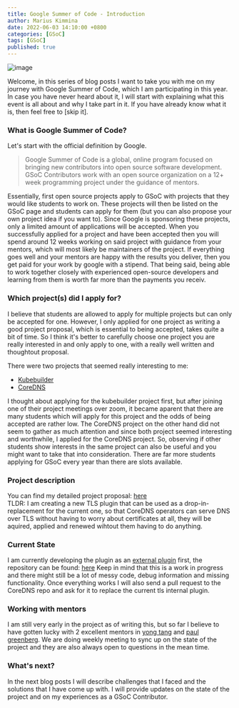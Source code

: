 ```yaml
---
title: Google Summer of Code - Introduction
author: Marius Kimmina
date: 2022-06-03 14:10:00 +0800
categories: [GSoC]
tags: [GSoC]
published: true
---
```


![image](/images/gsoc/logo.png "gsoc-logo")

Welcome, in this series of blog posts I want to take you with me on my journey with Google Summer of Code, which I am participating in this year.
In case you have never heard about it, I will start with explaining what this event is all about and why I take part in it. If you have already know what it is, then feel free to [skip it].

### What is Google Summer of Code?
Let's start with the official definition by Google.
> Google Summer of Code is a global, online program focused on bringing new contributors into open source software development. GSoC Contributors work with an open source organization on a 12+ week programming project under the guidance of mentors.

Essentially, first open source projects apply to GSoC with projects that they would like students to work on. These projects will then be listed on the GSoC page and students can apply for them (but you can also propose your own project idea if you want to). Since Google is sponsoring these projects, only a limited amount of applications will be accepted. When you successfully applied for a project and have been accepted then you will spend around 12 weeks working on said project with guidance from your mentors, which will most likely be maintainers of the project.
If everything goes well and your mentors are happy with the results you deliver, then you get paid for your work by google with a stipend. That being said, being able to work together closely with experienced open-source developers and learning from them is worth far more than the payments you receiv.


### Which project(s) did I apply for?
I believe that students are allowed to apply for multiple projects but can only be accepted for one. However, I only applied for one project as writing a good project proposal, which is essential to being accepted, takes quite a bit of time. So I think it's better to carefully choose one project you are really interested in and only apply to one, with a really well written and thoughtout proposal.

There were two projects that seemed really interesting to me:

* [Kubebuilder][Kubebuilder]
* [CoreDNS][CoreDNS]

I thought about applying for the kubebuilder project first, but after joining one of their project meetings over zoom, it became aparent that there are many students which will apply for this project and the odds of being accepted are rather low.
The CoreDNS project on the other hand did not seem to gather as much attention and since both project seemed interesting and worthwhile, I applied for the CoreDNS project.
So, observing if other students show interests in the same project can also be useful and you might want to take that into consideration. There are far more students applying for GSoC every year than there are slots available.

### Project description
You can find my detailed project proposal: [here][proposal] \
TLDR: I am creating a new TLS plugin that can be used as a drop-in-replacement for the current one, so that CoreDNS operators can serve DNS over TLS without having to worry about certificates at all, they will be aquired, applied and renewed wihtout them having to do anything.

### Current State
I am currently developing the plugin as an [external plugin][explugins] first, the repository can be found: [here][tlsplus]
Keep in mind that this is a work in progress and there might still be a lot of messy code, debug information and missing functionality.
Once everything works I will also send a pull request to the CoreDNS repo and ask for it to replace the current tls internal plugin.

### Working with mentors
I am still very early in the project as of writing this, but so far I believe to have gotten lucky with 2 excellent mentors in [yong tang][yongtang] and [paul greenberg][greenpau].
We are doing weekly meeting to sync up on the state of the project and they are also always open to questions in the mean time.

### What's next?
In the next blog posts I will describe challenges that I faced and the solutions that I have come up with. I will provide updates on the state of the project and on my experiences as a GSoC Contributor.



[yongtang]: https://www.linkedin.com/in/yong-tang/
[greenpau]: https://www.linkedin.com/in/greenpau/
[Kubebuilder]: https://github.com/kubernetes-sigs/kubebuilder
[CoreDNS]: https://github.com/coredns/coredns
[explugins]: https://coredns.io/explugins/
[proposal]: https://github.com/coredns/rfc/pull/13
[tlsplus]: https://github.com/mariuskimmina/tlsplus

